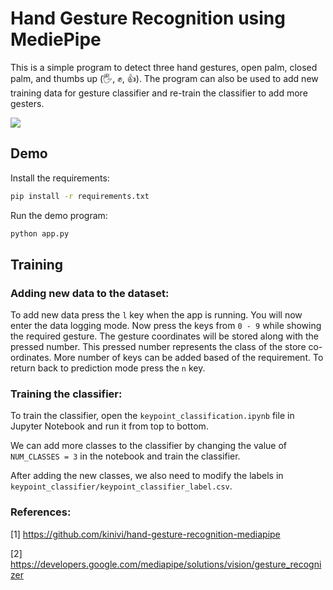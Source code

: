 # Hand Gesture Recognition using MediePipe

This is a simple program to detect three hand gestures, open palm, closed palm, and thumbs up (🖐️, ✊, 👍). The program can also be used to add new training data for gesture classifier and re-train the classifier to add more gesters.

![](https://github.com/AnandKumarRajpal/hand-gesture-recognition-using-mediapipe/blob/main/assets/Jun-30-2023%2022-40-21-compressed.gif?raw=true)

## Demo

Install the requirements:
```bash
pip install -r requirements.txt
```
Run the demo program:
```bash
python app.py
```

## Training

### Adding new data to the dataset:

To add new data press the `l` key when the app is running. You will now enter the data logging mode. Now press the keys from `0 - 9` while showing the required gesture. The gesture coordinates will be stored along with the pressed number. This pressed number represents the class of the store co-ordinates. More number of keys can be added based of the requirement. To return back to prediction mode press the `n` key.

### Training the classifier:

To train the classifier, open the `keypoint_classification.ipynb` file in Jupyter Notebook and run it from top to bottom.

We can add more classes to the classifier by changing the value of `NUM_CLASSES = 3` in the notebook and train the classifier.

After adding the new classes, we also need to modify the labels in `keypoint_classifier/keypoint_classifier_label.csv`.

### References:

[1] https://github.com/kinivi/hand-gesture-recognition-mediapipe

[2] https://developers.google.com/mediapipe/solutions/vision/gesture_recognizer
